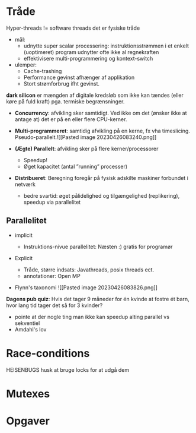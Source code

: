 # Tråde
Hyper-threads != software threads
det er fysiske tråde
* mål:
	* udnytte super scalar processering: instruktionsstrømmen i et enkelt (uoptimeret) program udnytter ofte ikke al regnekraften
	* effektivisere multi-programmering og kontext-switch
* ulemper:
	* Cache-trashing
	* Performance gevinst afhænger af applikation
	* Stort strømforbrug ifht gevinst.

**dark silicon** er mængden af digitale kredsløb som ikke kan tændes (eller køre på fuld kraft) pga. termiske begrænsninger.

* **Concurrency**: afvikling sker samtidigt. Ved ikke om det (ønsker ikke at antage at) det er på en eller flere CPU-kerner.
* **Multi-programmeret**: samtidig afvikling på en kerne, fx vha timeslicing. Pseudo-parallelt.![[Pasted image 20230426083240.png]]

* **(Ægte) Parallelt**: afvikling sker på flere kerner/processorer
	* Speedup!
	* Øget kapacitet (antal ”running” processer)
* **Distribueret**: Beregning foregår på fysisk adskilte maskiner forbundet i netværk
	* bedre svartid: øget pålidelighed og tilgængelighed (replikering), speedup via parallelitet

## Parallelitet 
* implicit
	* Instruktions-nivue parallelitet: Næsten :) gratis for programør

* Explicit
	* Tråde, større indsats: Javathreads, posix threads ect.
	* annotationer: Open MP

* Flynn's taxonomi
![[Pasted image 20230426083826.png]]

**Dagens pub quiz**: Hvis det tager 9 måneder for én kvinde at fostre ét barn, hvor lang tid tager det så for 3 kvinder?
* pointe at der nogle ting man ikke kan speedup alting parallel vs sekventiel 
* Amdahl's lov

# Race-conditions
HEISENBUGS
	husk at bruge locks for at udgå dem


# Mutexes


# Opgaver




